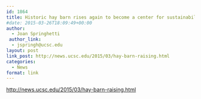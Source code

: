 ```yaml
---
id: 1864
title: Historic hay barn rises again to become a center for sustainability programs
#date: 2015-03-26T18:09:49+00:00
author:
  - Joan Springhetti
 author_link:
  - jspringh@ucsc.edu
layout: post
link_post: http://news.ucsc.edu/2015/03/hay-barn-raising.html
categories:
  - News
format: link
---
```

http://news.ucsc.edu/2015/03/hay-barn-raising.html